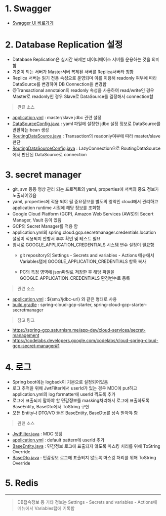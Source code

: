 # 1. Swagger
 * [Swagger UI 바로가기](http://localhost:8080/swagger-ui/index.html)



# 2. Database Replication 설정
   - Database Replication은 실시간 복제본 데이터베이스 서버를 운용하는 것을 의미함
   - 기준이 되는 서버가 Master서버 복제된 서버를 Replica서버라 칭함
   - Replica 서버는 읽기 전용 속성으로 운영되며 이를 이용해 readonly 여부에 따라 DataSource를 변경하여 DB Connection을 변경함
   - @Transactional annotaion의 readonly 속성을 사용하여 read/write인 경우 Master로 readonly인 경우 Slave로 DataSource를 결정해서 connection함

> 관련 소스
   - [application.yml](https://github.com/hsm0711/member/blob/master/src/main/resources/application.yml#L25)
   : master/slave jdbc 관련 설정
   - [DataSourceConfig.java](https://github.com/hsm0711/member/blob/master/src/main/java/com/member/config/DataSourceConfig.java)
   : yaml 파일에 설정한 jdbc 설정 정보로 DataSource를 반환하는 bean 생성
   - [RoutingDataSource.java](https://github.com/hsm0711/member/blob/master/src/main/java/com/member/config/RoutingDataSource.java)
   : Transaction의 readonly여부에 따라 master/slave 판단
   - [RoutingDataSourceConfig.java](https://github.com/hsm0711/member/blob/master/src/main/java/com/member/config/RoutingDataSourceConfig.java)
   : LazyConnection으로 RoutingDataSource에서 판단된 DataSource로 connection



# 3. secret manager
   - git, svn 등등 형상 관리 되는 프로젝트의 yaml, properties에 서버의 중요 정보가 노출되어있음
   - yaml, properties에 적용 되야 될 중요정보를 별도의 영역인 cloud에서 관리하고 application runtime 시점에 해당 정보를 조회함
   - Google Cloud Platform (GCP), Amazon Web Services (AWS)의 Secert Manager, Vault 등이 있음
   - GCP의 Secret Manager를 적용 함
   - application.yml의 spring.cloud.gcp.secretmanager.credentials.location 설정이 적용되지 안항서 추후 확인 및 테스트 필요
   - 임시로 GOOGLE_APPLICATION_CREDENTIALS 시스템 변수 설정이 필요함
     - git repository의 Settings - Secrets and variables - Actions 메뉴에서 Variables탭에 GOOGLE_APPLICATION_CREDENTIALS 항목 복사

     - PC의 특정 영역에 json파일로 저장한 후 해당 파일을 GOOGLE_APPLICATION_CREDENTIALS 환경변수로 등록

> 관련 소스
   - [application.yml](https://github.com/hsm0711/member/blob/master/src/main/resources/application.yml#L21)
   : ${sm://jdbc-url} 와 같은 형태로 사용
   - [build.gradle](https://github.com/hsm0711/member/blob/master/build.gradle#L40)
   : spring-cloud-gcp-starter, spring-cloud-gcp-starter-secretmanager

> 참고 링크
   - <https://spring-gcp.saturnism.me/app-dev/cloud-services/secret-management>
   - <https://codelabs.developers.google.com/codelabs/cloud-spring-cloud-gcp-secret-manager#1>



# 4. 로그
   - Spring boot에는 logback이 기본으로 설정되어있음
   - 로그 추적을 위해 JwtFilter에서 userId가 있는 경우 MDC에 put하고 application.yml의 log formatter에 userId 찍도록 추가
   - 로그에 표출되지 말아야 할 민감정보를 masking처리해서 로그에 표출하도록 BaseEntity, BaseDto에서 ToString 구현
   - 모든 Entity나 DTO/VO 들은 BaseEntity, BaseDto를 상속 받아야 함


> 관련 소스
   - [JwtFilter.java](https://github.com/hsm0711/member/blob/master/src/main/java/com/member/filter/JwtFilter.java#L67)
   : MDC 셋팅
   - [application.yml](https://github.com/hsm0711/member/blob/master/src/main/resources/application.yml#L59)
   : default pattern에 userId 추가
   - [BaseEntity.java](https://github.com/hsm0711/member/blob/master/src/main/java/com/member/entity/BaseEntity.java)
   : 민감정보 로그에 표출되지 않도록 마스킹 처리를 위해 ToString Override
   - [BaseDto.java](https://github.com/hsm0711/member/blob/master/src/main/java/com/member/model/BaseDto.java)
   : 민감정보 로그에 표출되지 않도록 마스킹 처리를 위해 ToString Override

# 5. Redis

------------------------------------------------------------


> DB접속정보 등 기타 정보는
  Settings - Secrets and variables - Actions에 메뉴에서 Variables탭에 기록함







